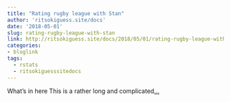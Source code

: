 ```yaml
---
title: "Rating rugby league with Stan"
author: 'ritsokiguess.site/docs'
date: '2018-05-01'
slug: rating-rugby-league-with-stan
link: http://ritsokiguess.site/docs/2018/05/01/rating-rugby-league-with-stan/
categories:
- bloglink
tags:
  - rstats
  - ritsokiguesssitedocs
---
```


What’s in here This is a rather long and complicated[... <i class="fas fa-external-link-alt"></i>](http://ritsokiguess.site/docs/2018/05/01/rating-rugby-league-with-stan/)

